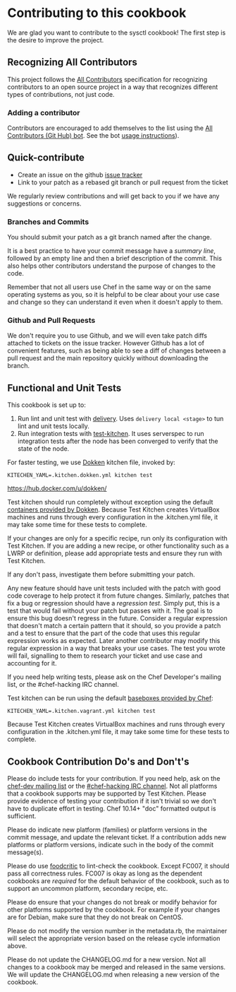 # Contributing to this cookbook

We are glad you want to contribute to the sysctl cookbook! The first
step is the desire to improve the project.

## Recognizing All Contributors

This project follows the
[All Contributors](https://allcontributors.org/docs/en/overview) specification
for recognizing contributors to an open source project in a way that recognizes
different types of contributions, not just code.

### Adding a contributor

Contributors are encouraged to add themselves to the list using the
[All Contributors (Git Hub) bot](https://allcontributors.org/docs/en/bot/overview).
See the bot [usage instructions](https://allcontributors.org/docs/en/bot/usage)).

## Quick-contribute

* Create an issue on the github [issue tracker](https://github.com/jlenv/jlenv/issues)
* Link to your patch as a rebased git branch or pull request from the ticket

We regularly review contributions and will get back to you if we have
any suggestions or concerns.

### Branches and Commits

You should submit your patch as a git branch named after the change.

It is a best practice to have your commit message have a _summary
line_, followed by an empty line and then a brief description of
the commit. This also helps other contributors understand the
purpose of changes to the code.

Remember that not all users use Chef in the same way or on the same
operating systems as you, so it is helpful to be clear about your use
case and change so they can understand it even when it doesn't apply
to them.

### Github and Pull Requests

We don't require you to use Github, and we will even take patch diffs
attached to tickets on the issue tracker. However Github has a lot of
convenient features, such as being able to see a diff of changes
between a pull request and the main repository quickly without
downloading the branch.

## Functional and Unit Tests

This cookbook is set up to:

1. Run lint and unit test with [delivery](https://github.com/chef/delivery-cli).
   Uses `delivery local <stage>` to tun lint and unit tests locally.
1. Run integration tests with [test-kitchen](https://kitchen.ci/).
   It uses serverspec to run integration tests after the node has been
   converged to verify that the state of the node.

For faster testing, we use [Dokken](https://github.com/someara/kitchen-dokken) kitchen file, invoked by:

```
KITECHEN_YAML=.kitchen.dokken.yml kitchen test
```
https://hub.docker.com/u/dokken/

Test kitchen should run completely without exception using the default
[containers provided by Dokken](https://hub.docker.com/u/dokken/).
Because Test Kitchen creates VirtualBox machines and runs through
every configuration in the .kitchen.yml file, it may take some time for
these tests to complete.

If your changes are only for a specific recipe, run only its
configuration with Test Kitchen. If you are adding a new recipe, or
other functionality such as a LWRP or definition, please add
appropriate tests and ensure they run with Test Kitchen.

If any don't pass, investigate them before submitting your patch.

Any new feature should have unit tests included with the patch with
good code coverage to help protect it from future changes. Similarly,
patches that fix a bug or regression should have a _regression test_.
Simply put, this is a test that would fail without your patch but
passes with it. The goal is to ensure this bug doesn't regress in the
future. Consider a regular expression that doesn't match a certain
pattern that it should, so you provide a patch and a test to ensure
that the part of the code that uses this regular expression works as
expected. Later another contributor may modify this regular expression
in a way that breaks your use cases. The test you wrote will fail,
signalling to them to research your ticket and use case and accounting
for it.

If you need help writing tests, please ask on the Chef Developer's
mailing list, or the #chef-hacking IRC channel.

Test kitchen can be run using the default
[baseboxes provided by Chef](http://opscode.github.io/bento/):

```
KITECHEN_YAML=.kitchen.vagrant.yml kitchen test
```

Because Test Kitchen creates VirtualBox machines and runs through
every configuration in the .kitchen.yml file, it may take some time for
these tests to complete.


## Cookbook Contribution Do's and Don't's

Please do include tests for your contribution. If you need help, ask
on the
[chef-dev mailing list](http://lists.opscode.com/sympa/info/chef-dev)
or the
[#chef-hacking IRC channel](https://botbot.me/freenode/chef-hacking/).
Not all platforms that a cookbook supports may be supported by Test
Kitchen. Please provide evidence of testing your contribution if it
isn't trivial so we don't have to duplicate effort in testing. Chef
10.14+ "doc" formatted output is sufficient.

Please do indicate new platform (families) or platform versions in the
commit message, and update the relevant ticket.  If a contribution adds
new platforms or platform versions, indicate such in the body of the commit
message(s).

Please do use [foodcritic](http://www.foodcritic.io/) to
lint-check the cookbook. Except FC007, it should pass all correctness
rules. FC007 is okay as long as the dependent cookbooks are *required*
for the default behavior of the cookbook, such as to support an
uncommon platform, secondary recipe, etc.

Please do ensure that your changes do not break or modify behavior for
other platforms supported by the cookbook. For example if your changes
are for Debian, make sure that they do not break on CentOS.

Please do not modify the version number in the metadata.rb, the maintainer
will select the appropriate version based on the release cycle
information above.

Please do not update the CHANGELOG.md for a new version. Not all
changes to a cookbook may be merged and released in the same versions.
We will update the CHANGELOG.md when releasing a new version of
the cookbook.
